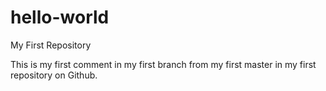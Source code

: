 # hello-world
My First Repository

This is my first comment in my first branch from my first master in my first repository on Github.
